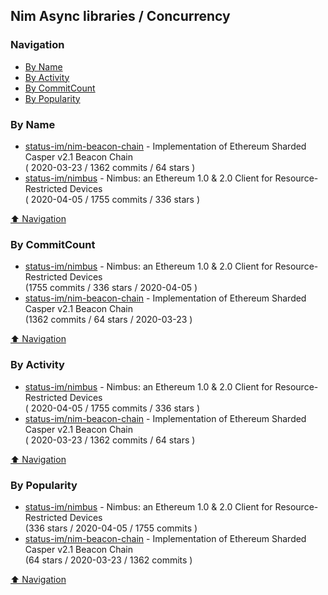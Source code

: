 ## Nim Async libraries / Concurrency


### Navigation

- [By Name](#by-name)
- [By Activity](#by-activity)
- [By CommitCount](#by-commitcount)
- [By Popularity](#by-popularity)

### By Name
<!-- PROJECTS_LIST -->
- [status-im/nim-beacon-chain](https://github.com/status-im/nim-beacon-chain) - Implementation of Ethereum Sharded Casper v2.1 Beacon Chain <br/> ( 2020-03-23 / 1362 commits / 64 stars )
- [status-im/nimbus](https://github.com/status-im/nimbus) - Nimbus: an Ethereum 1.0 & 2.0 Client for Resource-Restricted Devices <br/> ( 2020-04-05 / 1755 commits / 336 stars )
<!-- /PROJECTS_LIST -->

[⬆ Navigation](#navigation)

### By CommitCount
<!-- COMMITCOUNT_LIST -->
- [status-im/nimbus](https://github.com/status-im/nimbus) - Nimbus: an Ethereum 1.0 & 2.0 Client for Resource-Restricted Devices <br/> (1755 commits / 336 stars / 2020-04-05 )
- [status-im/nim-beacon-chain](https://github.com/status-im/nim-beacon-chain) - Implementation of Ethereum Sharded Casper v2.1 Beacon Chain <br/> (1362 commits / 64 stars / 2020-03-23 )
<!-- /COMMITCOUNT_LIST -->
[⬆ Navigation](#navigation)

### By Activity
<!-- ACTIVITY_LIST -->
- [status-im/nimbus](https://github.com/status-im/nimbus) - Nimbus: an Ethereum 1.0 & 2.0 Client for Resource-Restricted Devices <br/> ( 2020-04-05 / 1755 commits / 336 stars )
- [status-im/nim-beacon-chain](https://github.com/status-im/nim-beacon-chain) - Implementation of Ethereum Sharded Casper v2.1 Beacon Chain <br/> ( 2020-03-23 / 1362 commits / 64 stars )
<!-- /ACTIVITY_LIST -->

[⬆ Navigation](#navigation)

### By Popularity
<!-- POPULARITY_LIST -->
- [status-im/nimbus](https://github.com/status-im/nimbus) - Nimbus: an Ethereum 1.0 & 2.0 Client for Resource-Restricted Devices <br/> (336 stars / 2020-04-05 / 1755 commits )
- [status-im/nim-beacon-chain](https://github.com/status-im/nim-beacon-chain) - Implementation of Ethereum Sharded Casper v2.1 Beacon Chain <br/> (64 stars / 2020-03-23 / 1362 commits )
<!-- /POPULARITY_LIST -->

[⬆ Navigation](#navigation)
